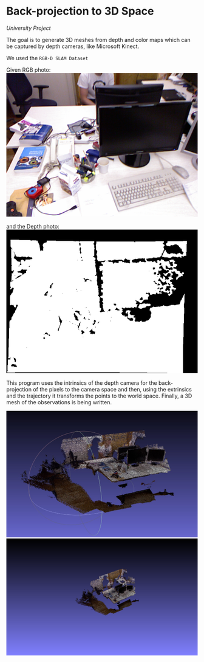 # Back-projection to 3D Space

_University Project_

The goal is to generate 3D meshes from depth and color maps which can be captured by
depth cameras, like Microsoft Kinect. 

We used the `RGB-D SLAM Dataset`

Given RGB photo: \
![alt text](RGB-Photo.png)

and the Depth photo: \
![alt text](Depth-Photo.png)

This program uses the intrinsics of the depth camera for the back-projection of the pixels to the camera space and then, using the extrinsics and the trajectory it transforms the points to the world space.
Finally, a 3D mesh of the observations is being written. 

![alt text](Snap_Close.jpg)
![alt text](Snap_overview.png)
